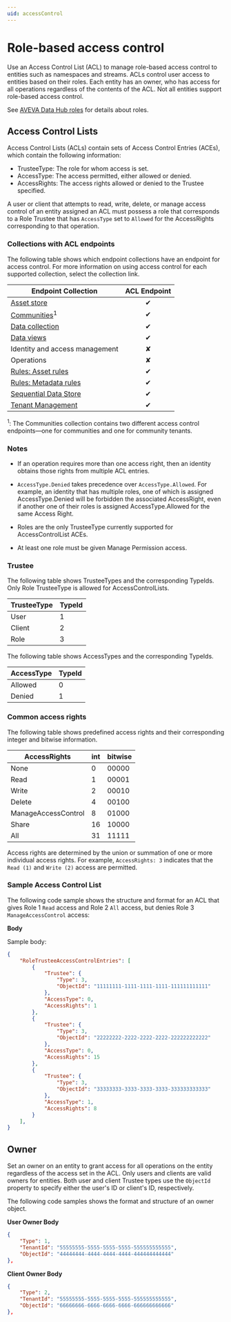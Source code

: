 ```yaml
---
uid: accessControl
---
```


# Role-based access control

Use an Access Control List (ACL) to manage role-based access control to entities such as namespaces and streams. ACLs control user access to entities based on their roles. Each entity has an owner, who has access for all operations regardless of the contents of the ACL. Not all entities support role-based access control.

See [AVEVA Data Hub roles](xref:ccRoles) for details about roles.

## Access Control Lists

Access Control Lists (ACLs) contain sets of Access Control Entries (ACEs), which contain the following information:

- TrusteeType: The role for whom access is set.
- AccessType: The access permitted, either allowed or denied.
- AccessRights: The access rights allowed or denied to the Trustee specified.

A user or client that attempts to read, write, delete, or manage access control of an entity assigned an ACL must possess a role that corresponds to a Role Trustee that has `AccessType` set to `Allowed` for the AccessRights corresponding to that operation.

### Collections with ACL endpoints

The following table shows which endpoint collections have an endpoint for access control. For more information on using access control for each supported collection, select the collection link.

| Endpoint Collection | ACL Endpoint |
|--|:--:|
| [Asset store](xref:assets-access-control-list) | &#10004; |
| [Communities](../../api-reference/identity/community-tenant-collection-acls.md)<sup>1</sup> | &#10004; |
| [Data collection](xref:omf-ingress-access-control) | &#10004; |
| [Data views](xref:DataViewsAccessControlAPI) | &#10004; |
| Identity and access management | ✘ |
| Operations | ✘ |
| [Rules: Asset rules](xref:assets-access-control-list) | &#10004; |
| [Rules: Metadata rules](xref:metadata-access-control-list) | &#10004; |
| [Sequential Data Store](xref:sds-access-control-list) | &#10004; |
| [Tenant Management](xref:tenant-root-access-control) | &#10004; |

<sup>1</sup>: The Communities collection contains two different access control endpoints—one for communities and one for community tenants.

### Notes

- If an operation requires more than one access right, then an identity obtains those rights from multiple ACL entries.

- `AccessType.Denied` takes precedence over `AccessType.Allowed`. For example, an identity that has multiple roles, one of which is assigned AccessType.Denied will be forbidden the associated AccessRight, even if another one of their roles is assigned AccessType.Allowed for the same Access Right.
  <!--VTT, 12/14/21: Reworded this bullet per SME request, N. Parakh: For example, an identity that has multiple roles, one of which is assigned AccessType.Denied will be forbidden the associated AccessRight, even if another Role they also have assigned to them is assigned AccessType.Allowed for the same Access Right.-->

- Roles are the only TrusteeType currently supported for AccessControlList ACEs.

- At least one role must be given Manage Permission access.

### Trustee

The following table shows TrusteeTypes and the corresponding TypeIds. Only Role TrusteeType is allowed for AccessControlLists.

| TrusteeType           | TypeId |
|-----------------------|--------|
| User                  | 1      |
| Client                | 2      |
| Role                  | 3      |

The following table shows AccessTypes and the corresponding TypeIds.

| AccessType            | TypeId |
|-----------------------|--------|
| Allowed               | 0      |
| Denied                | 1      |

### Common access rights
The following table shows predefined access rights and their corresponding integer and bitwise information.

| AccessRights          | int  | bitwise |
|-----------------------|------|---------|
| None                  | 0    |   00000 |
| Read                  | 1    |   00001 |
| Write                 | 2    |   00010 |
| Delete                | 4    |   00100 |
| ManageAccessControl   | 8    |   01000 |
| Share                 | 16   |   10000 |
| All                   | 31   |   11111 |

Access rights are determined by the union or summation of one or more individual access rights. For example, `AccessRights: 3` indicates that the `Read (1)` and `Write (2)` access are permitted.

### Sample Access Control List

The following code sample shows the structure and format for an ACL that gives Role 1 `Read` access and Role 2 `All` access, but denies Role 3 `ManageAccessControl` access:

**Body**

Sample body:

```json
{
	"RoleTrusteeAccessControlEntries": [
		{
			"Trustee": {
				"Type": 3,
				"ObjectId": "11111111-1111-1111-1111-111111111111"
			},
			"AccessType": 0,
			"AccessRights": 1
		},
		{
			"Trustee": {
				"Type": 3,
				"ObjectId": "22222222-2222-2222-2222-222222222222"
			},
			"AccessType": 0,
			"AccessRights": 15
		},
		{
			"Trustee": {
				"Type": 3,
				"ObjectId": "33333333-3333-3333-3333-333333333333"
			},
			"AccessType": 1,
			"AccessRights": 8
		}
	],
}
```

## Owner

Set an owner on an entity to grant access for all operations on the entity regardless of the access set in the ACL. Only users and clients are valid owners for entities. Both user and client Trustee types use the `ObjectId` property to specify either the user's ID or client's ID, respectively.

The following code samples shows the format and structure of an owner object.

**User Owner Body**

```json
{
	"Type": 1,
	"TenantId": "55555555-5555-5555-5555-555555555555",
	"ObjectId": "44444444-4444-4444-4444-444444444444"
},
```

**Client Owner Body**

```json
{
	"Type": 2,
	"TenantId": "55555555-5555-5555-5555-555555555555",
	"ObjectId": "66666666-6666-6666-6666-666666666666"
},
```
